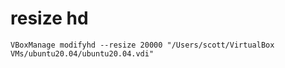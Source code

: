 # resize hd
```
VBoxManage modifyhd --resize 20000 "/Users/scott/VirtualBox VMs/ubuntu20.04/ubuntu20.04.vdi"
```

